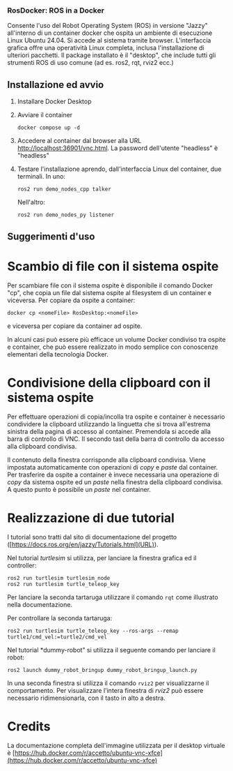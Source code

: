 ### RosDocker: ROS in a Docker
Consente l'uso del Robot Operating System (ROS) in versione "Jazzy" all'interno di un container docker che ospita un ambiente di esecuzione Linux Ubuntu 24.04. Si accede al sistema tramite browser. L'interfaccia grafica offre una operatività Linux completa, inclusa l'installazione di ulteriori pacchetti.
Il package installato è il "desktop", che include tutti gli strumenti ROS di uso comune (ad es. ros2, rqt, rviz2 ecc.)

## Installazione ed avvio

 1. Installare Docker Desktop
 2. Avviare il container

        docker compose up -d

 3. Accedere al container dal browser alla URL [http://localhost:36901/vnc.html](http://localhost:36901/vnc.html). La password dell'utente "headless" è "headless"
 4. Testare l'installazione aprendo, dall'interfaccia Linux del container, due terminali.
    In uno:

        ros2 run demo_nodes_cpp talker

    Nell'altro:

        ros2 run demo_nodes_py listener


## Suggerimenti d'uso

# Scambio di file con il sistema ospite

Per scambiare file con il sistema ospite è disponibile il comando Docker "cp", che copia un file dal sistema ospite al filesystem di un container e viceversa. Per copiare da ospite a container:

    docker cp <nomeFile> RosDesktop:<nomeFile>

e viceversa per copiare da container ad ospite.

In alcuni casi può essere più efficace un volume Docker condiviso tra ospite e container, che può essere realizzato in modo semplice con conoscenze elementari della tecnologia Docker.

# Condivisione della clipboard con il sistema ospite

Per effettuare operazioni di copia/incolla tra ospite e container è necessario condividere la clipboard utilizzando la linguetta che si trova all'estrema sinistra della pagina di accesso al container. Premendola si accede alla barra di controllo di VNC. Il secondo tast della barra di controllo da accesso alla clipboard condivisa.

Il contenuto della finestra corrisponde alla clipboard condivisa. Viene impostata automaticamente con operazioni di *copy* e *paste* dal container. Per trasferire da ospite a container è invece necessaria una operazione di *copy* da sistema ospite ed un *paste* nella finestra della clipboard condivisa. A questo punto è possibile un *paste* nel container.

# Realizzazione di due tutorial

I tutorial sono tratti dal sito di documentazione del progetto ([https://docs.ros.org/en/jazzy/Tutorials.html](URL)).

Nel tutorial *turtlesim* si utilizza, per lanciare la finestra grafica ed il controller:

    ros2 run turtlesim turtlesim_node
    ros2 run turtlesim turtle_teleop_key  

Per lanciare la seconda tartaruga utilizzare il comando `rqt` come illustrato nella documentazione.

Per controllare la seconda tartaruga:

    ros2 run turtlesim turtle_teleop_key --ros-args --remap turtle1/cmd_vel:=turtle2/cmd_vel

Nel tutorial *dummy-robot" si utilizza il seguente comando per lanciare il robot:

    ros2 launch dummy_robot_bringup dummy_robot_bringup_launch.py

In una seconda finestra si utilizza il comando `rviz2` per visualizzarne il comportamento. Per visualizzare l'intera finestra di *rviz2* può essere necessario ridimensionarla, con il tasto in alto a destra.

# Credits
La documentazione completa dell'immagine utilizzata per il desktop virtuale è [https://hub.docker.com/r/accetto/ubuntu-vnc-xfce](https://hub.docker.com/r/accetto/ubuntu-vnc-xfce)
